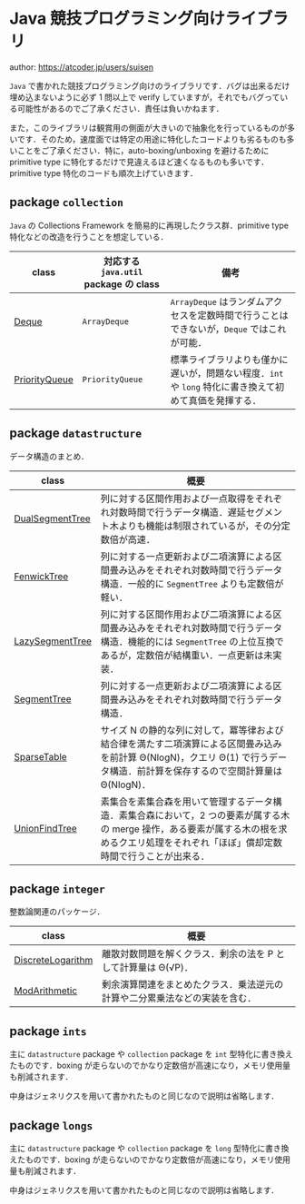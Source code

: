 # Java 競技プログラミング向けライブラリ

author: <https://atcoder.jp/users/suisen>

`Java` で書かれた競技プログラミング向けのライブラリです．バグは出来るだけ埋め込まないように必ず 1 問以上で verify していますが，それでもバグっている可能性があるのでご了承ください．責任は負いかねます．

また，このライブラリは観賞用の側面が大きいので抽象化を行っているものが多いです．そのため，速度面では特定の用途に特化したコードよりも劣るものも多いことをご了承ください．特に，auto-boxing/unboxing を避けるために primitive type に特化するだけで見違えるほど速くなるものも多いです．primitive type 特化のコードも順次上げていきます．

## package `collection`

`Java` の Collections Framework を簡易的に再現したクラス群．primitive type 特化などの改造を行うことを想定している．

|class|対応する `java.util` package の class|備考|
|-|-|-|
|[Deque](./collection/Deque.java)|`ArrayDeque`|`ArrayDeque` はランダムアクセスを定数時間で行うことはできないが，`Deque` ではこれが可能．|
|[PriorityQueue](./collection/PriorityQueue.java)|`PriorityQueue`|標準ライブラリよりも僅かに遅いが，問題ない程度．`int` や `long` 特化に書き換えて初めて真価を発揮する．|

## package `datastructure`

データ構造のまとめ．

|class|概要|
|-|-|
|[DualSegmentTree](./datastructure/DualSegmentTree.java)|列に対する区間作用および一点取得をそれぞれ対数時間で行うデータ構造．遅延セグメント木よりも機能は制限されているが，その分定数倍が高速．|
|[FenwickTree](./datastructure/FenwickTree.java)|列に対する一点更新および二項演算による区間畳み込みをそれぞれ対数時間で行うデータ構造．一般的に `SegmentTree` よりも定数倍が軽い．|
|[LazySegmentTree](./datastructure/LazySegmentTree.java)|列に対する区間作用および二項演算による区間畳み込みをそれぞれ対数時間で行うデータ構造．機能的には `SegmentTree` の上位互換であるが，定数倍が結構重い．一点更新は未実装．|
|[SegmentTree](./datastructure/SegmentTree.java)|列に対する一点更新および二項演算による区間畳み込みをそれぞれ対数時間で行うデータ構造．|
|[SparseTable](./datastructure/SparseTable.java)|サイズ N の静的な列に対して，冪等律および結合律を満たす二項演算による区間畳み込みを前計算 &Theta;(NlogN)，クエリ &Theta;(1) で行うデータ構造．前計算を保存するので空間計算量は &Theta;(NlogN)．|
|[UnionFindTree](./datastructure/UnionFindTree.java)|素集合を素集合森を用いて管理するデータ構造．素集合森において，2 つの要素が属する木の merge 操作，ある要素が属する木の根を求めるクエリ処理をそれぞれ「ほぼ」償却定数時間で行うことが出来る．|

## package `integer`

整数論関連のパッケージ．

|class|概要|
|-|-|
|[DiscreteLogarithm](./integer/DiscreteLogarithm.java)|離散対数問題を解くクラス．剰余の法を P として計算量は &Theta;(&Sqrt;P)．|
|[ModArithmetic](./integer/ModArithmetic.java)|剰余演算関連をまとめたクラス．乗法逆元の計算や二分累乗法などの実装を含む．|

## package `ints`

主に `datastructure` package や `collection` package を `int` 型特化に書き換えたものです．boxing が走らないのでかなり定数倍が高速になり，メモリ使用量も削減されます．

中身はジェネリクスを用いて書かれたものと同じなので説明は省略します．

## package `longs`

主に `datastructure` package や `collection` package を `long` 型特化に書き換えたものです．boxing が走らないのでかなり定数倍が高速になり，メモリ使用量も削減されます．

中身はジェネリクスを用いて書かれたものと同じなので説明は省略します．
